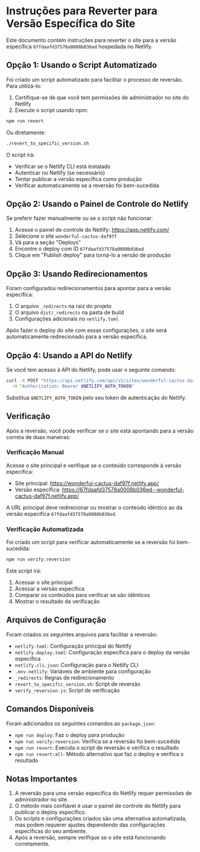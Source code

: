 # Instruções para Reverter para Versão Específica do Site

Este documento contém instruções para reverter o site para a versão específica `67fdaafd37578a0008b036ed` hospedada no Netlify.

## Opção 1: Usando o Script Automatizado

Foi criado um script automatizado para facilitar o processo de reversão. Para utilizá-lo:

1. Certifique-se de que você tem permissões de administrador no site do Netlify
2. Execute o script usando npm:

```bash
npm run revert
```

Ou diretamente:

```bash
./revert_to_specific_version.sh
```

O script irá:
- Verificar se o Netlify CLI está instalado
- Autenticar no Netlify (se necessário)
- Tentar publicar a versão específica como produção
- Verificar automaticamente se a reversão foi bem-sucedida

## Opção 2: Usando o Painel de Controle do Netlify

Se preferir fazer manualmente ou se o script não funcionar:

1. Acesse o painel de controle do Netlify: https://app.netlify.com/
2. Selecione o site `wonderful-cactus-daf97f`
3. Vá para a seção "Deploys"
4. Encontre o deploy com ID `67fdaafd37578a0008b036ed`
5. Clique em "Publish deploy" para torná-lo a versão de produção

## Opção 3: Usando Redirecionamentos

Foram configurados redirecionamentos para apontar para a versão específica:

1. O arquivo `_redirects` na raiz do projeto
2. O arquivo `dist/_redirects` na pasta de build
3. Configurações adicionais no `netlify.toml`

Após fazer o deploy do site com essas configurações, o site será automaticamente redirecionado para a versão específica.

## Opção 4: Usando a API do Netlify

Se você tem acesso à API do Netlify, pode usar o seguinte comando:

```bash
curl -X POST "https://api.netlify.com/api/v1/sites/wonderful-cactus-daf97f/deploys/67fdaafd37578a0008b036ed/restore" \
  -H "Authorization: Bearer $NETLIFY_AUTH_TOKEN"
```

Substitua `$NETLIFY_AUTH_TOKEN` pelo seu token de autenticação do Netlify.

## Verificação

Após a reversão, você pode verificar se o site está apontando para a versão correta de duas maneiras:

### Verificação Manual

Acesse o site principal e verifique se o conteúdo corresponde à versão específica:
- Site principal: https://wonderful-cactus-daf97f.netlify.app/
- Versão específica: https://67fdaafd37578a0008b036ed--wonderful-cactus-daf97f.netlify.app/

A URL principal deve redirecionar ou mostrar o conteúdo idêntico ao da versão específica `67fdaafd37578a0008b036ed`.

### Verificação Automatizada

Foi criado um script para verificar automaticamente se a reversão foi bem-sucedida:

```bash
npm run verify:reversion
```

Este script irá:
1. Acessar o site principal
2. Acessar a versão específica
3. Comparar os conteúdos para verificar se são idênticos
4. Mostrar o resultado da verificação

## Arquivos de Configuração

Foram criados os seguintes arquivos para facilitar a reversão:

- `netlify.toml`: Configuração principal do Netlify
- `netlify.deploy.toml`: Configuração específica para o deploy da versão específica
- `netlify.cli.json`: Configuração para o Netlify CLI
- `.env.netlify`: Variáveis de ambiente para configuração
- `_redirects`: Regras de redirecionamento
- `revert_to_specific_version.sh`: Script de reversão
- `verify_reversion.js`: Script de verificação

## Comandos Disponíveis

Foram adicionados os seguintes comandos ao `package.json`:

- `npm run deploy`: Faz o deploy para produção
- `npm run verify:reversion`: Verifica se a reversão foi bem-sucedida
- `npm run revert`: Executa o script de reversão e verifica o resultado
- `npm run revert:all`: Método alternativo que faz o deploy e verifica o resultado

## Notas Importantes

1. A reversão para uma versão específica do Netlify requer permissões de administrador no site.
2. O método mais confiável é usar o painel de controle do Netlify para publicar o deploy específico.
3. Os scripts e configurações criados são uma alternativa automatizada, mas podem requerer ajustes dependendo das configurações específicas do seu ambiente.
4. Após a reversão, sempre verifique se o site está funcionando corretamente.